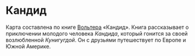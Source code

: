 # **Кандид**
Карта составлена по книге [Вольтера](https://ru.wikipedia.org/wiki/%D0%92%D0%BE%D0%BB%D1%8C%D1%82%D0%B5%D1%80) «Кандид». Книга рассказывает о приключении молодого человека *Кандида*, который гонится за своей возлюбленной *Кунигугдой*. Он с друзьями путешествует по Европе и Южной Америке.

